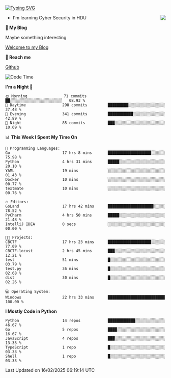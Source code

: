 [![Typing SVG](https://readme-typing-svg.herokuapp.com?font=Fira+Code&pause=1000&random=false&width=450&height=60&lines=Hello+%F0%9F%91%8B%F0%9F%8F%BB;I'm+JBNRZ)](https://git.io/typing-svg)

<a href="#">
  <img align="right" src="https://github-readme-stats.vercel.app/api?username=JBNRZ&show_icons=true&bg_color=15,f2f7fd,E0EAFC" />
</a>

- I'm learning Cyber Security in HDU

 **🌱 My Blog**

Maybe something interesting

[Welcome to my Blog](https://jbnrz.com.cn/)

 **💬 Reach me** 

[Github](https://github.com/JBNRZ)


<!--START_SECTION:waka-->
![Code Time](http://img.shields.io/badge/Code%20Time-979%20hrs%2041%20mins-blue)

**I'm a Night 🦉** 

```text
🌞 Morning                71 commits          ██░░░░░░░░░░░░░░░░░░░░░░░   08.93 % 
🌆 Daytime                298 commits         █████████░░░░░░░░░░░░░░░░   37.48 % 
🌃 Evening                341 commits         ███████████░░░░░░░░░░░░░░   42.89 % 
🌙 Night                  85 commits          ███░░░░░░░░░░░░░░░░░░░░░░   10.69 % 
```


📊 **This Week I Spent My Time On** 

```text
💬 Programming Languages: 
Go                       17 hrs 8 mins       ███████████████████░░░░░░   75.98 % 
Python                   4 hrs 31 mins       █████░░░░░░░░░░░░░░░░░░░░   20.10 % 
YAML                     19 mins             ░░░░░░░░░░░░░░░░░░░░░░░░░   01.43 % 
Docker                   10 mins             ░░░░░░░░░░░░░░░░░░░░░░░░░   00.77 % 
textmate                 10 mins             ░░░░░░░░░░░░░░░░░░░░░░░░░   00.76 % 

🔥 Editors: 
GoLand                   17 hrs 42 mins      ████████████████████░░░░░   78.52 % 
PyCharm                  4 hrs 50 mins       █████░░░░░░░░░░░░░░░░░░░░   21.48 % 
IntelliJ IDEA            0 secs              ░░░░░░░░░░░░░░░░░░░░░░░░░   00.00 % 

🐱‍💻 Projects: 
CBCTF                    17 hrs 23 mins      ███████████████████░░░░░░   77.09 % 
CBCTF-locust             2 hrs 45 mins       ███░░░░░░░░░░░░░░░░░░░░░░   12.21 % 
test                     51 mins             █░░░░░░░░░░░░░░░░░░░░░░░░   03.79 % 
test.py                  36 mins             █░░░░░░░░░░░░░░░░░░░░░░░░   02.68 % 
dist                     30 mins             █░░░░░░░░░░░░░░░░░░░░░░░░   02.26 % 

💻 Operating System: 
Windows                  22 hrs 33 mins      █████████████████████████   100.00 % 
```

**I Mostly Code in Python** 

```text
Python                   14 repos            ████████████░░░░░░░░░░░░░   46.67 % 
Go                       5 repos             ████░░░░░░░░░░░░░░░░░░░░░   16.67 % 
JavaScript               4 repos             ███░░░░░░░░░░░░░░░░░░░░░░   13.33 % 
TypeScript               1 repo              █░░░░░░░░░░░░░░░░░░░░░░░░   03.33 % 
Shell                    1 repo              █░░░░░░░░░░░░░░░░░░░░░░░░   03.33 % 
```




 Last Updated on 16/02/2025 06:19:14 UTC
<!--END_SECTION:waka-->
